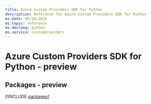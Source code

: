 ```yaml
---
title: Azure Custom Providers SDK for Python
description: Reference for Azure Custom Providers SDK for Python
ms.date: 05/28/2025
ms.topic: reference
ms.devlang: python
ms.service: customproviders
---
```

# Azure Custom Providers SDK for Python - preview
## Packages - preview
[!INCLUDE [packages](custom-providers-index.md)]